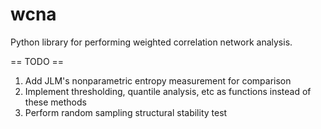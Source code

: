 # wcna
Python library for performing weighted correlation network analysis.


== TODO ==
1. Add JLM's nonparametric entropy measurement for comparison
2. Implement thresholding, quantile analysis, etc as functions instead of these methods
3. Perform random sampling structural stability test
